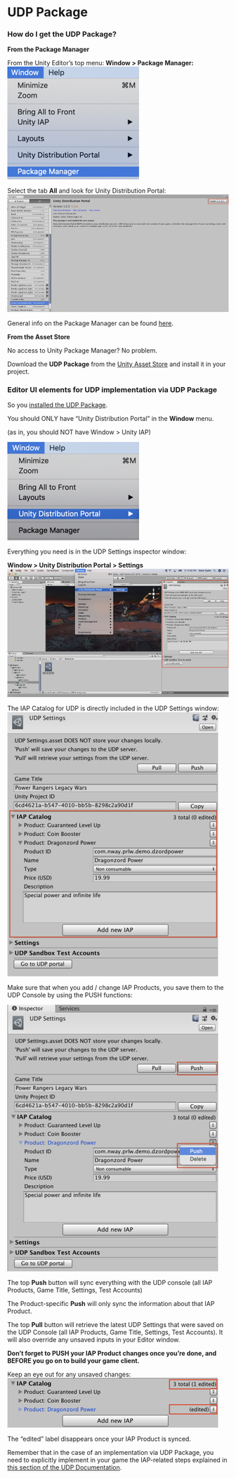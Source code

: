 # UDP Package

### How do I get the UDP Package?

**From the Package Manager**

From the Unity Editor’s top menu: **Window > Package Manager:**
![img](images/image_49.png)

Select the tab **All** and look for Unity Distribution Portal:
![img](images/image_50.png)

General info on the Package Manager can be found [here](https://docs.unity3d.com/Packages/com.unity.package-manager-ui@2.1/manual/index.html).

**From the Asset Store**

No access to Unity Package Manager? No problem. 

Download the **UDP Package** from the [Unity Asset Store](https://assetstore.unity.com/packages/add-ons/services/billing/unity-distribution-portal-138507) and install it in your project.

### Editor UI elements for UDP implementation via UDP Package

So you [installed the UDP Package](UDP_Package.md).

You should ONLY have “Unity Distribution Portal” in the **Window** menu.

(as in, you should NOT have Window > Unity IAP)

![img](images/image_51.png)

Everything you need is in the UDP Settings inspector window:

**Window > Unity Distribution Portal > Settings**
![img](images/image_52.png)

The IAP Catalog for UDP is directly included in the UDP Settings window:
![img](images/image_53.png)

Make sure that when you add / change IAP Products, you save them to the UDP Console by using the PUSH functions:

![img](images/image_54.png)

The top **Push** button will sync everything with the UDP console (all IAP Products, Game Title, Settings, Test Accounts)

The Product-specific **Push** will only sync the information about that IAP Product.

The top **Pull** button will retrieve the latest UDP Settings that were saved on the UDP Console (all IAP Products, Game Title, Settings, Test Accounts). It will also override any unsaved inputs in your Editor window.

**Don’t forget to PUSH your IAP Product changes once you’re done, and BEFORE you go on to build your game client.**

Keep an eye out for any unsaved changes:
![img](images/image_55.png)

The “edited” label disappears once your IAP Product is synced.

Remember that in the case of an implementation via UDP Package, you need to explicitly implement in your game the IAP-related steps explained in [this section of the UDP Documentation](Client-side_implementation_of_UDP.md).

